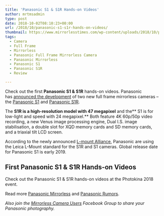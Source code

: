 ```yaml
---
title: 'Panasonic S1 & S1R Hands-on Videos'
author: mrtmsadmin
type: post
date: 2018-10-02T08:10:23+00:00
url: /2018/10/panasonic-s1-s1r-hands-on-videos/
thumbnail: https://www.mirrorlesstimes.com/wp-content/uploads/2018/10/panasonic-s1-s1r-full-frame-aynasiz.jpg
tags:
  - Camera
  - Full Frame
  - Mirrorless
  - Panasonic Full Frame Mirrorless Camera
  - Panasonic Mirrorless
  - Panasonic S1
  - Panasonic S1R
  - Review

---
```

Check out the first **Panasonic S1 & S1R** hands-on videos. Panasonic has <a href="https://www.mirrorlesstimes.com/2018/09/panasonic-s1-s1r-ff-mirrorless-announced-4k60p-dual-is-dual-card-slots/" target="_blank" rel="noopener">announced the development</a> of two new full frame mirrorless cameras – the <a href="https://www.mirrorlesstimes.com/tags/panasonic-s1/" rel="tag">Panasonic S1</a> and <a href="https://www.mirrorlesstimes.com/tags/panasonic-s1r/" rel="tag">Panasonic S1R</a>.

The **S1R is a high-resolution model with 47 megapixel** and the** S1 is for low-light and speed with 24 megapixel.** Both feature 4K 60p/50p video recording, a new Venus image processing engine, Dual I.S. image stabilisation, a double slot for XQD memory cards and SD memory cards, and a triaxial tilt LCD screen.

According to the newly announced [L-mount Alliance][1], Panasonic are using the Leica L-Mount standard for the S1R and S1 cameras. Global release date for Panasonic S1 is early 2019.<!--more-->

## First Panasonic S1 & S1R Hands-on Videos

Check out the Panasonic S1 & S1R hands-on videos at the Photokina 2018 event.



















Read more [Panasonic Mirrorless][2] and [Panasonic Rumors][3].

_Also join the <a class="ext-link" title="" href="https://www.facebook.com/groups/1613303922265409/" target="_blank" rel="external nofollow noopener">Mirrorless Camera Users</a> Facebook Group to share your Panasonic photography._

 [1]: https://www.dailycameranews.com/2018/09/l-mount-alliance-announced-between-leica-panasonic-and-sigma/
 [2]: https://www.mirrorlesstimes.com/tags/panasonic-mirrorless "Panasonic Mirrorless News"
 [3]: https://www.dailycameranews.com/tag/panasonic-rumors/